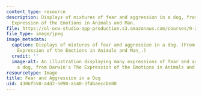 ```yaml
---
content_type: resource
description: Displays of mixtures of fear and aggression in a dog, from Darwin's The
  Expression of the Emotions in Animals and Man.
file: https://ol-ocw-studio-app-production.s3.amazonaws.com/courses/9-250-evolutionary-psychology-spring-1999/4306f550a4d25090a1403f4baeccbe88_9-250s99.jpg
file_type: image/jpeg
image_metadata:
  caption: Displays of mixtures of fear and aggression in a dog. (From Darwin's _The
    Expression of the Emotions in Animals and Man_.)
  credit: ''
  image-alt: An illustration displaying many expressions of fear and aggression in
    a dog, from Darwin's The Expression of the Emotions in Animals and Man.
resourcetype: Image
title: Fear and Aggression in a Dog
uid: 4306f550-a4d2-5090-a140-3f4baeccbe88
---
```

